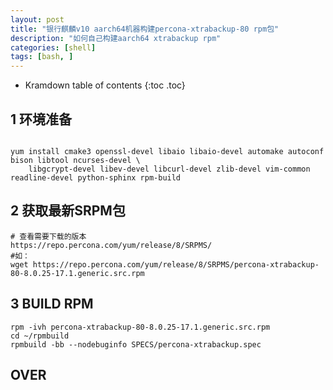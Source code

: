 ```yaml
---
layout: post
title: "银行麒麟v10 aarch64机器构建percona-xtrabackup-80 rpm包"
description: "如何自己构建aarch64 xtrabackup rpm"
categories: [shell]
tags: [bash, ]
---
```



* Kramdown table of contents
{:toc .toc}

## 1 环境准备
```

yum install cmake3 openssl-devel libaio libaio-devel automake autoconf bison libtool ncurses-devel \
    libgcrypt-devel libev-devel libcurl-devel zlib-devel vim-common readline-devel python-sphinx rpm-build
```

## 2 获取最新SRPM包

```
# 查看需要下载的版本
https://repo.percona.com/yum/release/8/SRPMS/
#如：
wget https://repo.percona.com/yum/release/8/SRPMS/percona-xtrabackup-80-8.0.25-17.1.generic.src.rpm
```

## 3 BUILD RPM

```
rpm -ivh percona-xtrabackup-80-8.0.25-17.1.generic.src.rpm
cd ~/rpmbuild
rpmbuild -bb --nodebuginfo SPECS/percona-xtrabackup.spec
```
## OVER
